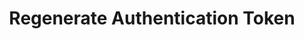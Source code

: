 ---
title: Regenerate Authentication Token
excerpt: >-
  Generates authentication token using auth key or expired token generated in
  `otp/validate` API. By default, a token is valid for 15 minutes. You can use
  this API only for orgs in which password based authentication is enabled.
api:
  file: v1.json
  operationId: regenerate-authentication-token-1
deprecated: false
hidden: true
metadata:
  title: ''
  description: ''
  robots: index
next:
  description: ''
---